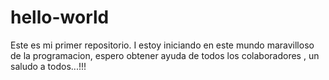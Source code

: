 # hello-world
Este es mi primer repositorio.
I  estoy iniciando en este mundo maravilloso de la programacion, espero obtener 
ayuda de  todos los colaboradores , un saludo a todos...!!!
